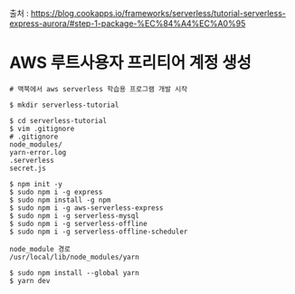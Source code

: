 출처 : https://blog.cookapps.io/frameworks/serverless/tutorial-serverless-express-aurora/#step-1-package-%EC%84%A4%EC%A0%95

# AWS 루트사용자 프리티어 계정 생성 

```
# 맥북에서 aws serverless 학습용 프로그램 개발 시작
```
```console
$ mkdir serverless-tutorial
```
```console
$ cd serverless-tutorial
$ vim .gitignore
# .gitignore 
node_modules/
yarn-error.log
.serverless
secret.js
```

```console
$ npm init -y 
$ sudo npm i -g express
$ sudo npm install -g npm 
$ sudo npm i -g aws-serverless-express  
$ sudo npm i -g serverless-mysql
$ sudo npm i -g serverless-offline
$ sudo npm i -g serverless-offline-scheduler
```

```
node_module 경로
/usr/local/lib/node_modules/yarn
```

```
$ sudo npm install --global yarn
$ yarn dev

```
